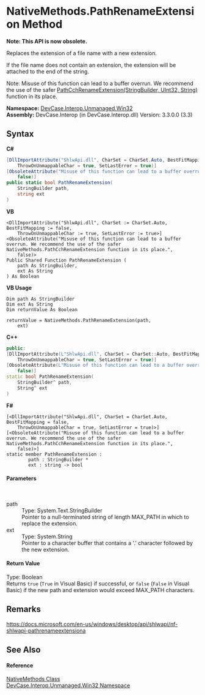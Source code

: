 # NativeMethods.PathRenameExtension Method 
 

**Note: This API is now obsolete.**

Replaces the extension of a file name with a new extension. 

 If the file name does not contain an extension, the extension will be attached to the end of the string. 

 Note: Misuse of this function can lead to a buffer overrun. We recommend the use of the safer <a href="M_DevCase_Interop_Unmanaged_Win32_NativeMethods_PathCchRenameExtension">PathCchRenameExtension(StringBuilder, UInt32, String)</a> function in its place.

**Namespace:**&nbsp;<a href="N_DevCase_Interop_Unmanaged_Win32">DevCase.Interop.Unmanaged.Win32</a><br />**Assembly:**&nbsp;DevCase.Interop (in DevCase.Interop.dll) Version: 3.3.0.0 (3.3)

## Syntax

**C#**<br />
``` C#
[DllImportAttribute("ShlwApi.dll", CharSet = CharSet.Auto, BestFitMapping = false, 
	ThrowOnUnmappableChar = true, SetLastError = true)]
[ObsoleteAttribute("Misuse of this function can lead to a buffer overrun. We recommend the use of the safer NativeMethods.PathCchRenameExtension function in its place.", 
	false)]
public static bool PathRenameExtension(
	StringBuilder path,
	string ext
)
```

**VB**<br />
``` VB
<DllImportAttribute("ShlwApi.dll", CharSet := CharSet.Auto, BestFitMapping := false, 
	ThrowOnUnmappableChar := true, SetLastError := true>]
<ObsoleteAttribute("Misuse of this function can lead to a buffer overrun. We recommend the use of the safer NativeMethods.PathCchRenameExtension function in its place.", 
	false)>
Public Shared Function PathRenameExtension ( 
	path As StringBuilder,
	ext As String
) As Boolean
```

**VB Usage**<br />
``` VB Usage
Dim path As StringBuilder
Dim ext As String
Dim returnValue As Boolean

returnValue = NativeMethods.PathRenameExtension(path, 
	ext)
```

**C++**<br />
``` C++
public:
[DllImportAttribute(L"ShlwApi.dll", CharSet = CharSet::Auto, BestFitMapping = false, 
	ThrowOnUnmappableChar = true, SetLastError = true)]
[ObsoleteAttribute(L"Misuse of this function can lead to a buffer overrun. We recommend the use of the safer NativeMethods.PathCchRenameExtension function in its place.", 
	false)]
static bool PathRenameExtension(
	StringBuilder^ path, 
	String^ ext
)
```

**F#**<br />
``` F#
[<DllImportAttribute("ShlwApi.dll", CharSet = CharSet.Auto, BestFitMapping = false, 
	ThrowOnUnmappableChar = true, SetLastError = true)>]
[<ObsoleteAttribute("Misuse of this function can lead to a buffer overrun. We recommend the use of the safer NativeMethods.PathCchRenameExtension function in its place.", 
	false)>]
static member PathRenameExtension : 
        path : StringBuilder * 
        ext : string -> bool 

```


#### Parameters
&nbsp;<dl><dt>path</dt><dd>Type: System.Text.StringBuilder<br />Pointer to a null-terminated string of length MAX_PATH in which to replace the extension.</dd><dt>ext</dt><dd>Type: System.String<br />Pointer to a character buffer that contains a '.' character followed by the new extension.</dd></dl>

#### Return Value
Type: Boolean<br />Returns `true` (`True` in Visual Basic) if successful, or `false` (`False` in Visual Basic) if the new path and extension would exceed MAX_PATH characters.

## Remarks
<a href="https://docs.microsoft.com/en-us/windows/desktop/api/shlwapi/nf-shlwapi-pathrenameextensiona" target="_blank">https://docs.microsoft.com/en-us/windows/desktop/api/shlwapi/nf-shlwapi-pathrenameextensiona</a>

## See Also


#### Reference
<a href="T_DevCase_Interop_Unmanaged_Win32_NativeMethods">NativeMethods Class</a><br /><a href="N_DevCase_Interop_Unmanaged_Win32">DevCase.Interop.Unmanaged.Win32 Namespace</a><br />